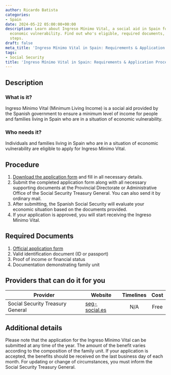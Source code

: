 ```yaml
---
author: Ricardo Batista
categories:
- Spain
date: 2024-05-22 05:00:00+00:00
description: Learn about Ingreso Mínimo Vital, a social aid in Spain for those in
  economic vulnerability. Find out who's eligible, required documents, and application
  steps.
draft: false
meta_title: 'Ingreso Mínimo Vital in Spain: Requirements & Application Process'
tags:
- Social Security
title: 'Ingreso Mínimo Vital in Spain: Requirements & Application Process'
---
```



## Description

### What is it?

Ingreso Mínimo Vital (Minimum Living Income) is a social aid provided by the Spanish government to ensure a minimum level of income for people and families living in Spain who are in a situation of economic vulnerability.

### Who needs it?

Individuals and families living in Spain who are in a situation of economic vulnerability are eligible to apply for Ingreso Mínimo Vital.

## Procedure

1. [Download the application form](https://www.seg-social.es/wps/portal/wss/internet/Trabajadores/PrestacionesPensionesTrabajadores/10957/53007) and fill in all necessary details.
2. Submit the completed application form along with all necessary supporting documents at the Provincial Directorate or Administrative Office of the Social Security Treasury General. You can also send it by ordinary mail.
3. After submitting, the Spanish Social Security will evaluate your economic situation based on the documents provided.
4. If your application is approved, you will start receiving the Ingreso Mínimo Vital.

## Required Documents

1. [Official application form](https://www.seg-social.es/wps/portal/wss/internet/Trabajadores/PrestacionesPensionesTrabajadores/10957/53007)
2. Valid identification document (ID or passport)
3. Proof of income or financial status
4. Documentation demonstrating family unit

## Providers that can do it for you

| Provider                         | Website                                     | Timelines | Cost |
| -------------------------------- | ------------------------------------------- | :-------: | :--: |
| Social Security Treasury General | [seg-social.es](https://www.seg-social.es/) |    N/A    | Free |

## Additional details

Please note that the application for the Ingreso Mínimo Vital can be submitted at any time of the year. The amount of the benefit varies according to the composition of the family unit. If your application is accepted, the benefits should be received on the last business day of each month. For updating or change of circumstances, you must inform the Social Security Treasury General.
